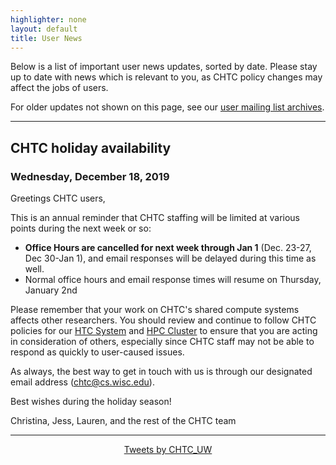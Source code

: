 ```yaml
---
highlighter: none
layout: default
title: User News
---
```


Below is a list of important user news updates, sorted by date. Please
stay up to date with news which is relevant to you, as CHTC policy
changes may affect the jobs of users.

For older updates not shown on this page, see our [user mailing list
archives](https://www-auth.cs.wisc.edu/lists/chtc-users/).

------------------------------------------------------------------------

## CHTC holiday availability

### Wednesday, December 18, 2019


Greetings CHTC users,

This is an annual reminder that CHTC staffing will be limited at various points during the next week or so: 

- **Office Hours are cancelled for next week through Jan 1** (Dec. 23-27, Dec 30-Jan 1), and email responses will be delayed during this time as well. 
- Normal office hours and email response times will resume on Thursday, January 2nd

Please remember that your work on CHTC's shared compute systems affects other 
researchers. You should review and continue to follow CHTC policies for 
our [HTC System](http://chtc.cs.wisc.edu/use-submit-node) and
[HPC Cluster](http://chtc.cs.wisc.edu/HPCuseguide.shtml) to
 ensure that you are acting in consideration of others, especially since
 CHTC staff may not be able to respond as quickly to user-caused issues.
 
 As always, the best way to get in touch with us is through our designated email 
 address (chtc@cs.wisc.edu).
 
 Best wishes during the holiday season!
 
 Christina, Jess, Lauren, and the rest of the CHTC team

------------------------------------------------------------------------


<center><a class="twitter-timeline" data-width="800" data-height="500" data-theme="light" data-link-color="#2B7BB9" href="https://twitter.com/CHTC_UW?ref_src=twsrc%5Etfw">Tweets by CHTC_UW</a> <script async src="https://platform.twitter.com/widgets.js" charset="utf-8"></script></center>

